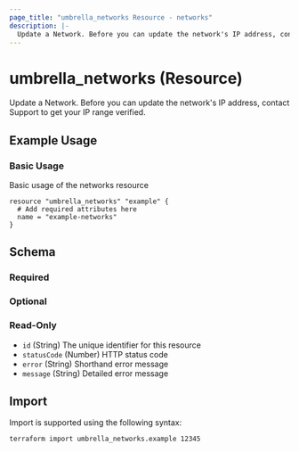 ```yaml
---
page_title: "umbrella_networks Resource - networks"
description: |-
  Update a Network. Before you can update the network's IP address, contact Support to get your IP range verified.
---
```


# umbrella_networks (Resource)

Update a Network. Before you can update the network's IP address, contact Support to get your IP range verified.

## Example Usage


### Basic Usage

Basic usage of the networks resource

```hcl
resource "umbrella_networks" "example" {
  # Add required attributes here
  name = "example-networks"
}
```



## Schema

### Required



### Optional



### Read-Only

- `id` (String) The unique identifier for this resource
- `statusCode` (Number) HTTP status code
- `error` (String) Shorthand error message
- `message` (String) Detailed error message



## Import

Import is supported using the following syntax:

```shell
terraform import umbrella_networks.example 12345
```

